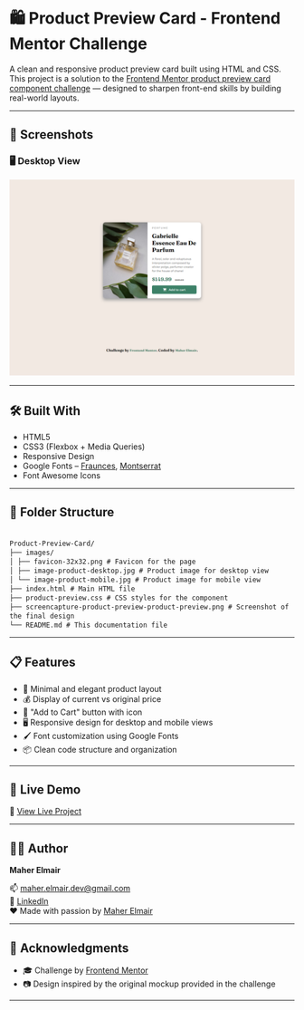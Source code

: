# 🛍️ Product Preview Card - Frontend Mentor Challenge

A clean and responsive product preview card built using HTML and CSS.  
This project is a solution to the [Frontend Mentor product preview card component challenge](https://www.frontendmentor.io/challenges/product-preview-card-component-GO7UmttRfa) — designed to sharpen front-end skills by building real-world layouts.

---

## 📸 Screenshots

### 🖥️ Desktop View  
![Desktop Preview](/screencapture-product-preview-product-preview.png)

---

## 🛠️ Built With

- HTML5  
- CSS3 (Flexbox + Media Queries)  
- Responsive Design  
- Google Fonts – [Fraunces](https://fonts.google.com/specimen/Fraunces), [Montserrat](https://fonts.google.com/specimen/Montserrat)  
- Font Awesome Icons

---

## 📂 Folder Structure

```

Product-Preview-Card/
├── images/
│ ├── favicon-32x32.png # Favicon for the page
│ ├── image-product-desktop.jpg # Product image for desktop view
│ └── image-product-mobile.jpg # Product image for mobile view
├── index.html # Main HTML file
├── product-preview.css # CSS styles for the component
├── screencapture-product-preview-product-preview.png # Screenshot of the final design
└── README.md # This documentation file

```

---

## 📋 Features

- 🧼 Minimal and elegant product layout  
- 💰 Display of current vs original price  
- 🛒 "Add to Cart" button with icon  
- 🖥️ Responsive design for desktop and mobile views  
- 🖌️ Font customization using Google Fonts  
- 📦 Clean code structure and organization

---

## 🚀 Live Demo

🔗 [View Live Project](https://maher-elmair.github.io/Product-Preview-Card/)

---

## 🧑‍💻 Author

**Maher Elmair**  

📫 [maher.elmair.dev@gmail.com](mailto:maher.elmair.dev@gmail.com)  
🔗 [LinkedIn](https://www.linkedin.com/in/maher-elmair-831042237)  
❤️ Made with passion by [Maher Elmair](https://maher-elmair.github.io/My_Website)

---

## 🙏 Acknowledgments

- 🎓 Challenge by [Frontend Mentor](https://www.frontendmentor.io/)  
- 📷 Design inspired by the original mockup provided in the challenge

---
